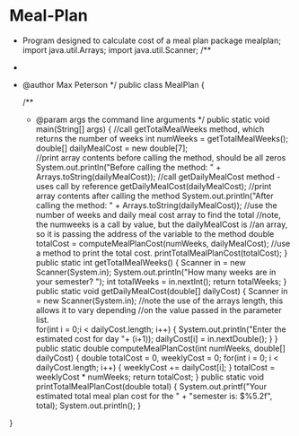 # Meal-Plan
* Program designed to calculate cost of a meal plan
package mealplan;
import java.util.Arrays;
import java.util.Scanner;
/**
 *
 * @author Max Peterson
 */
public class MealPlan {

    /**
     * @param args the command line arguments
     */
    public static void main(String[] args) {
        //call getTotalMealWeeks method, which returns the number of weeks
        int numWeeks = getTotalMealWeeks(); 
        double[] dailyMealCost = new double[7];        
        //print array contents before calling the method, should be all zeros
        System.out.println("Before calling the method: " +
                Arrays.toString(dailyMealCost)); 
        //call getDailyMealCost method - uses call by reference
        getDailyMealCost(dailyMealCost); 
        //print array contents after calling the method
        System.out.println("After calling the method: " + 
                Arrays.toString(dailyMealCost)); 
        //use the number of weeks and daily meal cost array to find the total
        //note, the numweeks is a call by value, but the dailyMealCost is
        //an array, so it is passing the address of the variable to the method
        double totalCost = computeMealPlanCost(numWeeks, dailyMealCost);
        //use a method to print the total cost.
        printTotalMealPlanCost(totalCost);
    }
    public static int getTotalMealWeeks()
    {
        Scanner in = new Scanner(System.in);
        System.out.println("How many weeks are in your semester? ");
        int totalWeeks = in.nextInt();
        return totalWeeks;
    }
    public static void getDailyMealCost(double[] dailyCost)
    {
        Scanner in = new Scanner(System.in);
        //note the use of the arrays length, this allows it to vary depending 
        //on the value passed in the parameter list.  
        for(int i = 0;i < dailyCost.length; i++)
        {
            System.out.println("Enter the estimated cost for day "+ (i+1));
            dailyCost[i] = in.nextDouble();
        }
    }
    public static double computeMealPlanCost(int numWeeks, double[] dailyCost)
    {
        double totalCost = 0, weeklyCost = 0;
        for(int i = 0; i < dailyCost.length; i++)
        {
            weeklyCost += dailyCost[i];
        }
        totalCost = weeklyCost * numWeeks;
        return totalCost;
    }
    public static void printTotalMealPlanCost(double total)
    {
        System.out.printf("Your estimated total meal plan cost for the "
                + "semester is: $%5.2f", total);
        System.out.println();
    }
    
}
